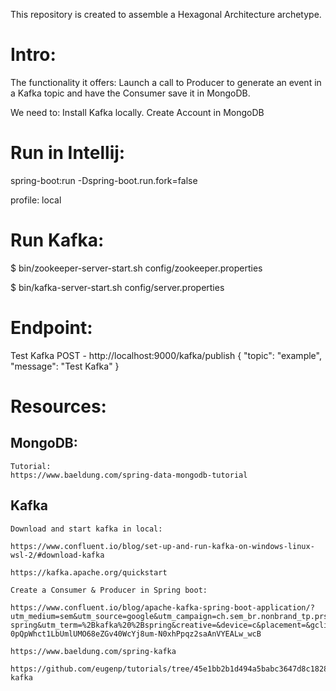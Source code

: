 This repository is created to assemble a Hexagonal Architecture archetype.

# Intro:
The functionality it offers:
Launch a call to Producer to generate an event in a Kafka topic and have the Consumer save it in MongoDB.

We need to:
    Install Kafka locally.
    Create Account in MongoDB

# Run in Intellij:

spring-boot:run -Dspring-boot.run.fork=false

profile: local

# Run Kafka:

$ bin/zookeeper-server-start.sh config/zookeeper.properties

$ bin/kafka-server-start.sh config/server.properties


# Endpoint:

Test Kafka
POST - http://localhost:9000/kafka/publish
    {
      "topic": "example",
      "message": "Test Kafka"
    }


# Resources:

## MongoDB:
    Tutorial:
    https://www.baeldung.com/spring-data-mongodb-tutorial

## Kafka
    
    Download and start kafka in local:
    
    https://www.confluent.io/blog/set-up-and-run-kafka-on-windows-linux-wsl-2/#download-kafka
    
    https://kafka.apache.org/quickstart
    
    Create a Consumer & Producer in Spring boot:
    
    https://www.confluent.io/blog/apache-kafka-spring-boot-application/?utm_medium=sem&utm_source=google&utm_campaign=ch.sem_br.nonbrand_tp.prs_tgt.kafka_mt.mbm_rgn.emea_lng.eng_dv.all_con.kafka-spring&utm_term=%2Bkafka%20%2Bspring&creative=&device=c&placement=&gclid=Cj0KCQjw5auGBhDEARIsAFyNm9ERv1MV5Bv-0pQpWhct1LbUmlUMO68eZGv40WcYj8um-N0xhPpqz2saAnVYEALw_wcB
    
    https://www.baeldung.com/spring-kafka
    
    https://github.com/eugenp/tutorials/tree/45e1bb2b1d494a5babc3647d8c1828acdcbbe1ad/spring-kafka

